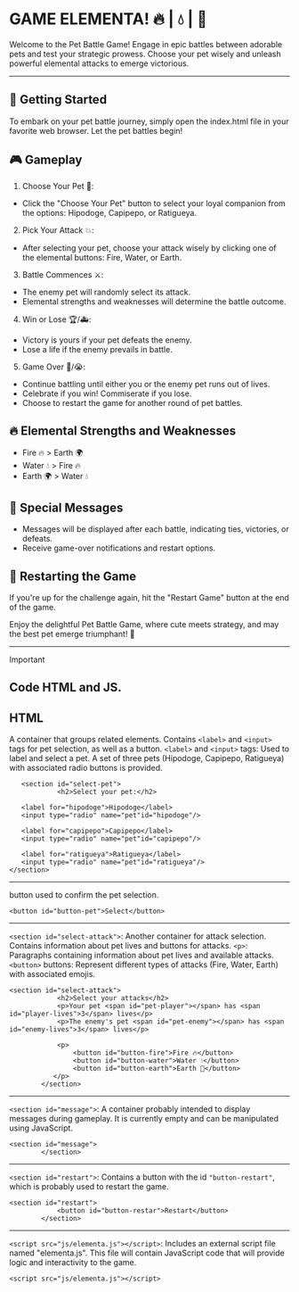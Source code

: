 #   GAME ELEMENTA! 🔥 | 💧 | 🌱

Welcome to the Pet Battle Game! Engage in epic battles between adorable pets and test your strategic prowess. Choose your pet wisely and unleash powerful elemental attacks to emerge victorious.

---

## 🚀 Getting Started

To embark on your pet battle journey, simply open the index.html file in your favorite web browser. Let the pet battles begin!

## 🎮 Gameplay

1. Choose Your Pet 🐶:
- Click the "Choose Your Pet" button to select your loyal companion from the options: Hipodoge, Capipepo, or Ratigueya.

2. Pick Your Attack 💥:
- After selecting your pet, choose your attack wisely by clicking one of the elemental buttons: Fire, Water, or Earth.

3. Battle Commences ⚔️:
- The enemy pet will randomly select its attack.
- Elemental strengths and weaknesses will determine the battle outcome.

4. Win or Lose 🏆/🚑:
- Victory is yours if your pet defeats the enemy.
- Lose a life if the enemy prevails in battle.

5. Game Over 🎉/😭:
- Continue battling until either you or the enemy pet runs out of lives.
- Celebrate if you win! Commiserate if you lose.
- Choose to restart the game for another round of pet battles.

## 🔥 Elemental Strengths and Weaknesses
- Fire 🔥 > Earth 🌍
- Water 💧 > Fire 🔥
- Earth 🌍 > Water 💧

## 📜 Special Messages
- Messages will be displayed after each battle, indicating ties, victories, or defeats.
- Receive game-over notifications and restart options.

## 🔄 Restarting the Game
If you're up for the challenge again, hit the "Restart Game" button at the end of the game.

Enjoy the delightful Pet Battle Game, where cute meets strategy, and may the best pet emerge triumphant! 🏅

---

> [!IMPORTANT]
> ## Code HTML and JS.
> ## HTML
> A container that groups related elements. Contains `<label>` and `<input>` tags for pet selection, as well as a button.
`<label>` and `<input>` tags: Used to label and select a pet. A set of three pets (Hipodoge, Capipepo, Ratigueya) with associated radio buttons is provided.
```
   <section id="select-pet">
            <h2>Select your pet:</h2>

   <label for="hipodoge">Hipodoge</label>
   <input type="radio" name="pet"id="hipodoge"/>
          
   <label for="capipepo">Capipepo</label>
   <input type="radio" name="pet"id="capipepo"/>
          
   <label for="ratigueya">Ratigueya</label>
   <input type="radio" name="pet"id="ratigueya"/>
</section>
```
---
button used to confirm the pet selection.
```
<button id="button-pet">Select</button>
```
---

`<section id="select-attack">`: Another container for attack selection. Contains information about pet lives and buttons for attacks.
`<p>`: Paragraphs containing information about pet lives and available attacks.
`<button>` buttons: Represent different types of attacks (Fire, Water, Earth) with associated emojis.
```
<section id="select-attack">
            <h2>Select your attacks</h2>
            <p>Your pet <span id="pet-player"></span> has <span id="player-lives">3</span> lives</p>
            <p>The enemy's pet <span id="pet-enemy"></span> has <span id="enemy-lives">3</span> lives</p>

            <p>
                <button id="button-fire">Fire 🔥</button>
                <button id="button-water">Water 💧</button>
                <button id="button-earth">Earth 🌱</button>
           </p>
        </section>
```

---

`<section id="message">`: A container probably intended to display messages during gameplay. It is currently empty and can be manipulated using JavaScript.
```
<section id="message">
        </section>
```

---

`<section id="restart">`: Contains a button with the id `"button-restart"`, which is probably used to restart the game.
```
<section id="restart">
            <button id="button-restar">Restart</button>
        </section>
```

---

`<script src="js/elementa.js"></script>`: Includes an external script file named "elementa.js". This file will contain JavaScript code that will provide logic and interactivity to the game.
```
<script src="js/elementa.js"></script>
```

